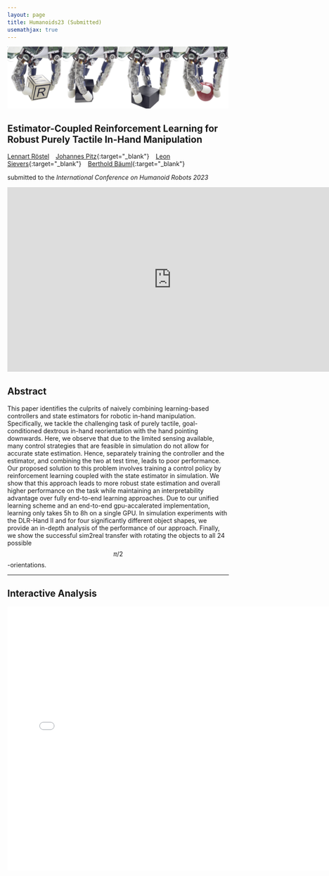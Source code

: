 ```yaml
---
layout: page
title: Humanoids23 (Submitted)
usemathjax: true
---
```

![Sequence](../assets/imgs/humanoids23/motiv_pic.png)
## Estimator-Coupled Reinforcement Learning for Robust Purely Tactile In-Hand Manipulation
[Lennart Röstel](https://scholar.google.com/citations?user=BPUd5h0AAAAJ&hl=en&oi=sra) &ensp; [Johannes Pitz](https://www.linkedin.com/in/johannes-pitz/){:target="_blank"} &ensp; [Leon Sievers](https://www.linkedin.com/in/leon-sievers/){:target="_blank"} &ensp; [Berthold Bäuml](https://scholar.google.com/citations?hl=en&user=fjvpDsEAAAAJ){:target="_blank"}

submitted to the _International Conference on Humanoid Robots 2023_

<p align="center">
<iframe width="746" height="420" src="https://www.youtube.com/embed/P8jSDg5TA_E" title="YouTube video player" frameborder="0" allow="accelerometer; autoplay; clipboard-write; encrypted-media; gyroscope; picture-in-picture; web-share" allowfullscreen></iframe>
</p>

## Abstract

This paper identifies the culprits of naively combining learning-based controllers and state estimators for robotic in-hand manipulation. Specifically, we tackle the challenging task of purely tactile, goal-conditioned dextrous in-hand reorientation with the hand pointing downwards.
Here, we observe that due to the limited sensing available, many control strategies that are feasible in simulation do not allow for accurate state estimation. Hence, separately training the controller and the estimator, and combining the two at test time, leads to poor performance. 
Our proposed solution to this problem involves training a control policy by reinforcement learning coupled with the state estimator in simulation. 
We show that this approach leads to more robust state estimation and overall higher performance on the task while maintaining an interpretability advantage over fully end-to-end learning approaches. 
Due to our unified learning scheme and an end-to-end gpu-accalerated implementation, learning only takes 5h to 8h on a single GPU.
In simulation experiments with the DLR-Hand II and for four significantly different object shapes, we provide an in-depth analysis of the performance of our approach. 
Finally, we show the successful sim2real transfer with rotating the objects to all 24 possible $$\pi/2$$-orientations.

---

## Interactive Analysis

<embed type="text/html" src="../assets/imgs/humanoids23/scene22_ecrl.html" width="746" height="600"> 
